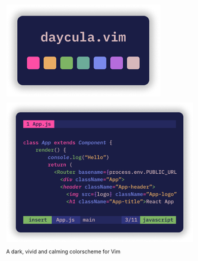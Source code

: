 <p align='center'>

![](./images/palette.png)

![](./images/vim.png)

A dark, vivid and calming colorscheme for Vim

</p>
